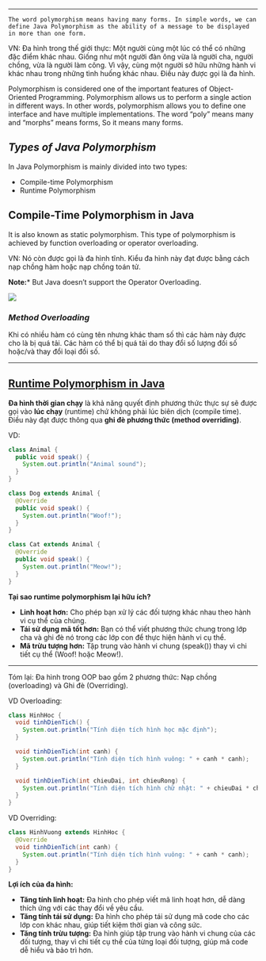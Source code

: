 

---

	The word polymorphism means having many forms. In simple words, we can define Java Polymorphism as the ability of a message to be displayed in more than one form.

VN:
Đa hình trong thế giới thực:
	Một người cùng một lúc có thể có những đặc điểm khác nhau. Giống như một người đàn ông vừa là người cha, người chồng, vừa là người làm công. Vì vậy, cùng một người sở hữu những hành vi khác nhau trong những tình huống khác nhau. Điều này được gọi là đa hình.

Polymorphism is considered one of the important features of Object-Oriented Programming. Polymorphism allows us to perform a single action in different ways. In other words, polymorphism allows you to define one interface and have multiple implementations. The word “poly” means many and “morphs” means forms, So it means many forms.

## ***Types of Java Polymorphism***

In Java Polymorphism is mainly divided into two types: 

- Compile-time Polymorphism
- Runtime Polymorphism

## Compile-Time Polymorphism in Java

It is also known as static polymorphism. This type of polymorphism is achieved by function overloading or operator overloading.

VN: 
Nó còn được gọi là đa hình tĩnh. Kiểu đa hình này đạt được bằng cách nạp chồng hàm hoặc nạp chồng toán tử.

**Note:*** But Java doesn’t support the Operator Overloading.

![](http://media.geeksforgeeks.org/wp-content/uploads/OverridingVsOverloading.png)

### ***Method Overloading***

Khi có nhiều hàm có cùng tên nhưng khác tham số thì các hàm này được cho là bị quá tải. Các hàm có thể bị quá tải do thay đổi số lượng đối số hoặc/và thay đổi loại đối số.

---
## [Runtime Polymorphism in Java](https://www.geeksforgeeks.org/dynamic-method-dispatch-runtime-polymorphism-java/)

**Đa hình thời gian chạy** là khả năng quyết định phương thức thực sự sẽ được gọi vào **lúc chạy** (runtime) chứ không phải lúc biên dịch (compile time). Điều này đạt được thông qua **ghi đè phương thức (method overriding)**.


VD: 
```Java
class Animal {
  public void speak() {
    System.out.println("Animal sound");
  }
}

class Dog extends Animal {
  @Override
  public void speak() {
    System.out.println("Woof!");
  }
}

class Cat extends Animal {
  @Override
  public void speak() {
    System.out.println("Meow!");
  }
}

```


**Tại sao runtime polymorphism lại hữu ích?**

- **Linh hoạt hơn:** Cho phép bạn xử lý các đối tượng khác nhau theo hành vi cụ thể của chúng.
- **Tái sử dụng mã tốt hơn:** Bạn có thể viết phương thức chung trong lớp cha và ghi đè nó trong các lớp con để thực hiện hành vi cụ thể.
- **Mã trừu tượng hơn:** Tập trung vào hành vi chung (speak()) thay vì chi tiết cụ thể (Woof! hoặc Meow!).

---
Tóm lại:
Đa hình trong OOP bao gồm 2 phương thức: Nạp chồng (overloading) và Ghi đè (Overriding).

VD Overloading:
```Java
class HinhHoc {
  void tinhDienTich() {
    System.out.println("Tính diện tích hình học mặc định");
  }

  void tinhDienTich(int canh) {
    System.out.println("Tính diện tích hình vuông: " + canh * canh);
  }

  void tinhDienTich(int chieuDai, int chieuRong) {
    System.out.println("Tính diện tích hình chữ nhật: " + chieuDai * chieuRong);
  }
}

```

VD Overriding:

```Java
class HinhVuong extends HinhHoc {
  @Override
  void tinhDienTich(int canh) {
    System.out.println("Tính diện tích hình vuông: " + canh * canh);
  }
}

```

**Lợi ích của đa hình:**

- **Tăng tính linh hoạt:** Đa hình cho phép viết mã linh hoạt hơn, dễ dàng thích ứng với các thay đổi về yêu cầu.
- **Tăng tính tái sử dụng:** Đa hình cho phép tái sử dụng mã code cho các lớp con khác nhau, giúp tiết kiệm thời gian và công sức.
- **Tăng tính trừu tượng:** Đa hình giúp tập trung vào hành vi chung của các đối tượng, thay vì chi tiết cụ thể của từng loại đối tượng, giúp mã code dễ hiểu và bảo trì hơn.

